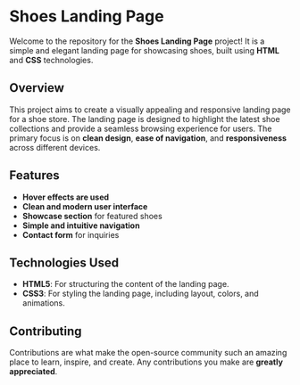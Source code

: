 # Shoes Landing Page

Welcome to the repository for the **Shoes Landing Page** project! It is a simple and elegant landing page for showcasing shoes, built using **HTML** and **CSS** technologies.


## Overview

This project aims to create a visually appealing and responsive landing page for a shoe store. The landing page is designed to highlight the latest shoe collections and provide a seamless browsing experience for users. The primary focus is on **clean design**, **ease of navigation**, and **responsiveness** across different devices.

## Features

- **Hover effects are used**
- **Clean and modern user interface**
- **Showcase section** for featured shoes
- **Simple and intuitive navigation**
- **Contact form** for inquiries

## Technologies Used

- **HTML5**: For structuring the content of the landing page.
- **CSS3**: For styling the landing page, including layout, colors, and animations.

## Contributing

Contributions are what make the open-source community such an amazing place to learn, inspire, and create. Any contributions you make are **greatly appreciated**.
